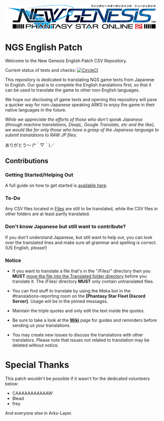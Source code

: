 <p align="center">
  <img src="./_misc/ngs_title.png" alt="PSO2:NGS Logo"/>
</p>

# NGS English Patch 
Welcome to the New Genesis English Patch CSV Repository.

Current status of tests and checks: [![CircleCI](https://circleci.com/gh/Arks-Layer/PSO2ENPatchCSV/tree/EN_Reboot.svg?style=svg)](https://circleci.com/gh/Arks-Layer/PSO2ENPatchCSV/tree/EN_Reboot)

This repository is dedicated to translating NGS game texts from Japanese to English. Our goal is to complete the English translations first, so that it can be used to translate the game to other non-English languages.

We hope our disclosing of game texts and opening this repository will pave a quicker way for non-Japanese speaking ARKS to enjoy the game in their native languages in the future.

<i>While we appreciate the efforts of those who don't speak Japanese (through machine translations, DeepL, Google Translate, etc and the like), we would like for only those who have a grasp of the Japanese language to submit translations to RAW JP files.</i>

ありがとう～ (*＾▽＾)／

## Contributions
### Getting Started/Helping Out
A full guide on how to get started is [available here].

### To-Do
Any CSV files located in [Files] are still to be translated, while the CSV files in other folders are at least partly translated.

### Don't know Japanese but still want to contribute?
If you don't understand Japanese, but still want to help out, you can look over the translated lines and make sure all grammar and spelling is correct. (US English, please!)

### Notice
* If you want to translate a file that's in the "/Files/" directory then you **MUST** [move the file into the Translated folder directory](https://github.com/blog/1436-moving-and-renaming-files-on-github) before you translate it. The /Files/ directory **MUST** only contain untranslated files.
* You can find stuff to translate by using the Meka bot in the #translations-reporting room on the **[Phantasy Star Fleet Discord Server]**. Usage will be in the pinned messages.

* Maintain the triple quotes and only edit the text inside the quotes.
* Be sure to take a look at the **[Wiki]** page for guides and reminders before sending us your translations.
* You may create new issues to discuss the translations with other translators. Please note that issues not related to translation may be deleted without notice.

# Special Thanks
This patch wouldn't be possible if it wasn't for the dedicated volunteers below:

- CAAAAAAAAAAAW
- Blead
- frey

And everyone else in Arks-Layer.


[Files]: https://github.com/Arks-Layer/PSO2ENPatchCSV/tree/EN_Reboot/Files
[PSO2 Discord Server]: https://discord.gg/PSO2
[Wiki]: https://github.com/Arks-Layer/PSO2ENPatchCSV/wiki
[available here]: https://github.com/Arks-Layer/PSO2ENPatchCSV/wiki/How-to-contribute

